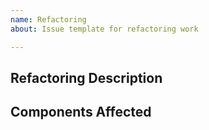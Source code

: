 ```yaml
---
name: Refactoring
about: Issue template for refactoring work

---
```


## Refactoring Description


## Components Affected
